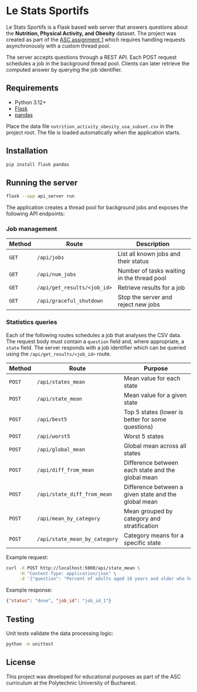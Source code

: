 # Le Stats Sportifs

Le Stats Sportifs is a Flask based web server that answers questions about the
**Nutrition, Physical Activity, and Obesity** dataset.  The project was created
as part of the [ASC assignment 1](https://ocw.cs.pub.ro/courses/asc/teme/tema1)
which requires handling requests asynchronously with a custom thread pool.

The server accepts questions through a REST API.  Each POST request schedules a
job in the background thread pool.  Clients can later retrieve the computed
answer by querying the job identifier.

## Requirements

* Python 3.12+
* [Flask](https://flask.palletsprojects.com/)
* [pandas](https://pandas.pydata.org/)

Place the data file `nutrition_activity_obesity_usa_subset.csv` in the project
root.  The file is loaded automatically when the application starts.

## Installation

```bash
pip install flask pandas
```

## Running the server

```bash
flask --app api_server run
```

The application creates a thread pool for background jobs and exposes the
following API endpoints:

### Job management

| Method | Route | Description |
| ------ | ----- | ----------- |
| `GET`  | `/api/jobs` | List all known jobs and their status |
| `GET`  | `/api/num_jobs` | Number of tasks waiting in the thread pool |
| `GET`  | `/api/get_results/<job_id>` | Retrieve results for a job |
| `GET`  | `/api/graceful_shutdown` | Stop the server and reject new jobs |

### Statistics queries

Each of the following routes schedules a job that analyses the CSV data.  The
request body must contain a `question` field and, where appropriate, a `state`
field.  The server responds with a job identifier which can be queried using the
`/api/get_results/<job_id>` route.

| Method | Route | Purpose |
| ------ | ----- | ------- |
| `POST` | `/api/states_mean` | Mean value for each state |
| `POST` | `/api/state_mean` | Mean value for a given state |
| `POST` | `/api/best5` | Top 5 states (lower is better for some questions) |
| `POST` | `/api/worst5` | Worst 5 states |
| `POST` | `/api/global_mean` | Global mean across all states |
| `POST` | `/api/diff_from_mean` | Difference between each state and the global mean |
| `POST` | `/api/state_diff_from_mean` | Difference between a given state and the global mean |
| `POST` | `/api/mean_by_category` | Mean grouped by category and stratification |
| `POST` | `/api/state_mean_by_category` | Category means for a specific state |

Example request:

```bash
curl -X POST http://localhost:5000/api/state_mean \
     -H "Content-Type: application/json" \
     -d '{"question": "Percent of adults aged 18 years and older who have obesity", "state": "Alabama"}'
```

Example response:

```json
{"status": "done", "job_id": "job_id_1"}
```

## Testing

Unit tests validate the data processing logic:

```bash
python -m unittest
```

## License

This project was developed for educational purposes as part of the ASC
curriculum at the Polytechnic University of Bucharest.
